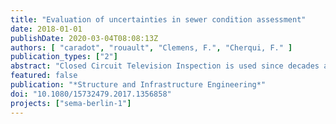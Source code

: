 ```yaml
---
title: "Evaluation of uncertainties in sewer condition assessment"
date: 2018-01-01
publishDate: 2020-03-04T08:08:13Z
authors: [ "caradot", "rouault", "Clemens, F.", "Cherqui, F." ]
publication_types: ["2"]
abstract: "Closed Circuit Television Inspection is used since decades as industry standard for sewer system inspection and structural performance evaluation. In current practice, inspection data are helpful to support asset management decisions. However, the quality and uncertainty of sewer condition assessment is rarely questioned. This article presents a methodology to determine the probability to underestimate, overestimate or accurately estimate the real condition of a pipe using visual inspection. The approach is based on the analysis of double inspections of the same sewer pipes and has been tested using the extensive data-set of the city of Braunschweig in Germany. Results indicate that the probability to inspect correctly a pipe in poor condition is close to 80%. The probability to overestimate the condition of a pipe in bad condition (false negative) is 20% whereas the probability to underestimate the condition of a pipe in good condition (false positive) is 15%. Finally, sewer condition evaluation can be used to assess the general condition of the network with an excellent accuracy probably because the respective effects of false positive and false negative are buffered. © 2017 Informa UK Limited, trading as Taylor & Francis Group."
featured: false
publication: "*Structure and Infrastructure Engineering*"
doi: "10.1080/15732479.2017.1356858"
projects: ["sema-berlin-1"]
---
```


